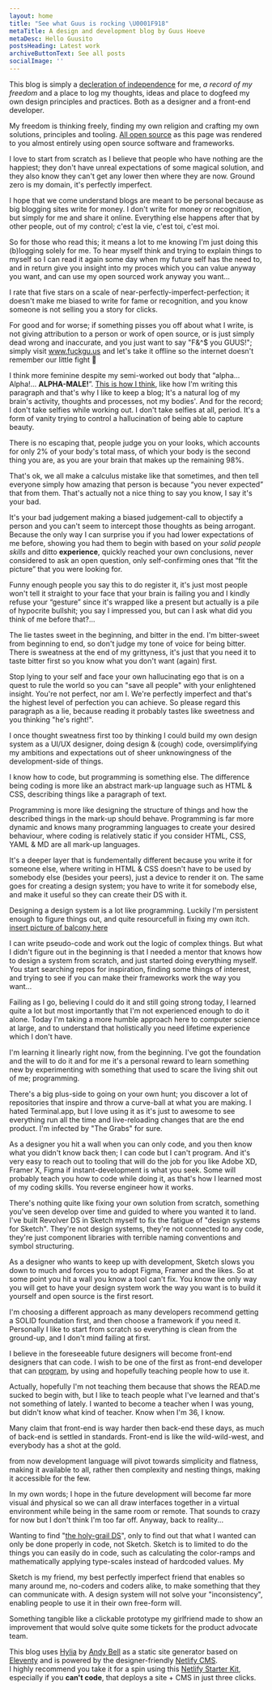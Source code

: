 ```yaml
---
layout: home
title: "See what Guus is rocking \U0001F918"
metaTitle: A design and development blog by Guus Hoeve
metaDesc: Hello Guusito
postsHeading: Latest work
archiveButtonText: See all posts
socialImage: ''
---
```

This blog is simply a [decleration of independence]() for me, *a record of my freedom* and a place to log my thoughts, ideas and place to dogfeed my own design principles and practices. Both as a designer and a front-end developer.  

My freedom is thinking freely, finding my own religion and crafting my own solutions, principles and tooling. [All open source](#) as this page was rendered to you almost entirely using open source software and frameworks. 

I love to start from scratch as I believe that people who have nothing are the happiest; they don't have unreal expectations of some magical solution, and they also know they can't get any lower then where they are now. Ground zero is my domain, it's perfectly imperfect.

I hope that we come understand blogs are meant to be personal because as big blogging sites write for money. I don't write for money or recognition, but simply for me and share it online. Everything else happens after that by other people, out of my control; c'est la vie, c'est toi, c'est moi.

So for those who read this; it means a lot to me knowing I'm just doing this (b)logging solely for me. To hear myself think and trying to explain things to myself so I can read it again some day when my future self has the need to, and in return give you insight into my proces which you can value anyway you want, and can use my open sourced work anyway you want... 

I rate that five stars on a scale of near-perfectly-imperfect-perfection; it doesn't make me biased to write for fame or recognition, and you know someone is not selling you a story for clicks. 

For good and for worse; if something pisses you off about what I write, is not giving attribution to a person or work of open source, or is just simply dead wrong and inaccurate, and you just want to say "F&^$ you GUUS!"; simply visit www.fuckgu.us and let's take it offline so the internet doesn't remember our little fight 🖖

I think more feminine despite my semi-worked out body that “alpha... Alpha!... **ALPHA-MALE!**”. [This is how I think](), like how I'm writing this paragraph and that's why I like to keep a blog; It's a natural log of my brain's activity, thoughts and processes, not my bodies'. And for the record; I don't take selfies while working out. I don't take selfies at all, period. It's a form of vanity trying to control a hallucination of being able to capture beauty.

There is no escaping that, people judge you on your looks, which accounts for only 2% of your body's total mass, of which your body is the second thing you are, as you are your brain that makes up the remaining 98%. 

That's ok, we all make a calculus mistake like that sometimes, and then tell everyone simply how amazing that person is because “you never expected” that from them. That's actually not a nice thing to say you know, I say it's your bad.

It's your bad judgement making a biased judgement-call to objectify a person and you can't seem to intercept those thoughts as being arrogant. Because the only way I can surprise you if you had lower expectations of me before, showing you had them to begin with based on your *solid people skills* and ditto **experience**, quickly reached your own conclusions, never considered to ask an open question, only self-confirming ones that “fit the picture” that you were looking for. 

Funny enough people you say this to do register it, it's just most people won't tell it straight to your face that your brain is failing you and I kindly refuse your “gesture” since it's wrapped like a present but actually is a pile of hypocrite bullshit; you say I impressed you, but can I ask what did you think of me before that?...

The lie tastes sweet in the beginning, and bitter in the end. I'm bitter-sweet from beginning to end, so don't judge my tone of voice for being bitter. There is sweatness at the end of my grittyness, it's just that you need it to taste bitter first so you know what you don't want (again) first. 

Stop lying to your self and face your own hallucinating ego that is on a quest to rule the world so you can "save all people" with your enlightened insight. You're not perfect, nor am I. We're perfectly imperfect and that's the highest level of perfection you can achieve. So please regard this paragraph as a lie, because reading it probably tastes like sweetness and you thinking "he's right!".

I once thought sweatness first too by thinking I could build my own design system as a UI/UX designer, doing design & (cough) code, oversimplifying my ambitions and expectations out of sheer unknowingness of the development-side of things. 

I know how to code, but programming is something else. The difference being coding is more like an abstract mark-up language such as HTML & CSS, describing things like a paragraph of text. 

Programming is more like designing the structure of things and how the described things in the mark-up should behave. Programming is far more dynamic and knows many programming languages to create your desired behaviour, where coding is relatively static if you consider HTML, CSS, YAML & MD are all mark-up languages. 

It's a deeper layer that is fundementally different because you write it for someone else, where writing in HTML & CSS doesn't have to be used by somebody else (besides your peers), just a device to render it on. The same goes for creating a design system; you have to write it for somebody else, and make it useful so they can create their DS with it.

Designing a design system is a lot like programming. Luckily I'm persistent enough to figure things out, and quite resourcefull in fixing my own itch. [insert picture of balcony here]()

I can write pseudo-code and work out the logic of complex things.  But what I didn't figure out in the beginning is that I needed a mentor that knows how to design a system from scratch, and just started doing everything myself. You start searching repos for inspiration, finding some things of interest, and trying to see if you can make their frameworks work the way you want...

Failing as I go, believing I could do it and still going strong today, I learned quite a lot but most importantly that I'm not experienced enough to do it alone. Today I'm taking a more humble approach here to computer science at large, and to understand that holistically you need lifetime experience which I don't have. 

I'm learning it linearly right now, from the beginning. I've got the foundation and the will to do it and for me it's a personal reward to learn something new by experimenting with something that used to scare the living shit out of me; programming.

There's a big plus-side to going on your own hunt; you discover a lot of repositories that inspire and throw a curve-ball at what you are making. I hated Terminal.app, but I love using it as it's just to awesome to see everything run all the time and live-reloading changes that are the end product. I'm infected by "The Grabs" for sure. 

As a designer you hit a wall when you can only code, and you then know what you didn't know back then; I can code but I can't program. And it's very easy to reach out to tooling that will do the job for you like Adobe XD, Framer X, Figma if instant-development is what you seek.  Some will probably teach you how to code while doing it, as that's how I learned most of my coding skills. You reverse engineer how it works.

There's nothing quite like fixing your own solution from scratch, something you've seen develop over time and guided to where you wanted it to land. I've built Revolver DS in Sketch myself to fix the fatigue of "design systems for Sketch". They're not design systems, they're not connected to any code, they're just component libraries with terrible naming conventions and symbol structuring.

As a designer who wants to keep up with development, Sketch slows you down to much and forces you to adopt Figma, Framer and the likes. So at some point you hit a wall you know a tool can't fix. You know the only way you will get to have your design system work the way you want is to build it yourself and open source is the first resort.

I'm choosing a different approach as many developers recommend getting a SOLID foundation first, and then choose a framework if you need it. Personally I like to start from scratch so everything is clean from the ground-up, and I don't mind failing at first.

I believe in the foreseeable future designers will become front-end designers that can code. I wish to be one of the first as front-end developer that can [program](), by using and hopefully teaching people how to use it. 

Actually, hopefully I'm not teaching them because that shows the READ.me sucked to begin with, but I like to teach people what I've learned and that's not something of lately. I wanted to become a teacher when I was young, but didn't know what kind of teacher. Know when I'm 36, I know.

Many claim that front-end is way harder then back-end these days, as much of back-end is settled in standards. Front-end is like the wild-wild-west, and everybody has a shot at the gold. 

from now development language will pivot towards simplicity and flatness, making it available to all, rather then complexity and nesting things, making it accessible for the few. 

In my own words; I hope in the future development will become far more visual ánd physical so we can all draw interfaces together in a virtual environment while being in the same room or remote. That sounds to crazy for now but I don't think I'm too far off. Anyway, back to reality...

Wanting to find "[the holy-grail DS]()", only to find out that what I wanted can only be done properly in code, not Sketch. Sketch is to limited to do the things you can easily do in code, such as calculating the color-ramps and mathematically applying type-scales instead of hardcoded values. My 

Sketch is my friend, my best perfectly imperfect friend that enables so many around me, no-coders and coders alike, to make something that they can communicate with. A design system will not solve your "inconsistency", enabling people to use it in their own free-form will.

Something tangible like a clickable prototype my girlfriend made to show an improvement that would solve quite some tickets for the product advocate team.

This blog uses [Hylia](https://app.netlify.com/start/deploy?repository=https://github.com/andybelldesign/hylia) by [Andy Bell](https://twitter.com/andybelldesign) as a static site generator based on [Eleventy](https://11ty.io) and is powered by the designer-friendly [Netlify CMS](https://www.netlifycms.org/). <br>I highly recommend you take it for a spin using this [Netlify Starter Kit](https://app.netlify.com/start/deploy?repository=https://github.com/andybelldesign/hylia), especially if you **can't code**, that deploys a site + CMS in just three clicks.
